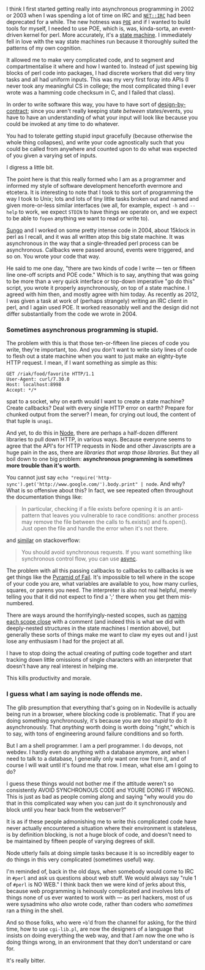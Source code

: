 I think I first started getting really into asynchronous programming in 2002 or 2003 when I was spending a lot of time on IRC and [`NET::IRC`](http://search.cpan.org/dist/Net-IRC/IRC.pm) had been deprecated for a while. The new hotness was [`POE`](http://search.cpan.org/~bingos/POE-Component-IRC-6.88/lib/POE/Component/IRC.pm) and if I wanted to build tools for myself, I needed to use POE, which is, was, kinda-sorta, an event-driven kernel for perl. More accurately, it's a [state machine](http://www.shopify.com/technology/3383012-why-developers-should-be-force-fed-state-machines). I immediately fell in love with the way state machines run because it thoroughly suited the patterns of my own cognition.

It allowed me to make very complicated code, and to segment and compartmentalise it where and how I wanted to. Instead of just spewing big blocks of perl code into packages, I had discrete workers that did very tiny tasks and all had uniform inputs. This was my very first foray into APIs (I never took any meaningful CS in college; the most complicated thing I ever wrote was a hamming code checksum in C, and I failed that class).

In order to write software this way, you have to have sort of [design-by-contract](http://c2.com/cgi/wiki?DesignByContract); since you aren't really keeping state *between* states/events, you have to have an understanding of what your input will look like because you could be invoked at any time to do whatever.

You had to tolerate getting stupid input gracefully (because otherwise the whole thing collapses), and write your code agnostically such that you could be called from anywhere and counted upon to do what was expected of you given a varying set of inputs.

I digress a little bit.

The point here is that this really formed who I am as a programmer and informed my style of software development henceforth evermore and etcetera. It is interesting to note that I took to this sort of programming the way I took to Unix; lots and lots of tiny little tasks broken out and named and given more-or-less similar interfaces (we all, for example, expect `-h` and `--help` to work, we expect `STDIN` to have things we operate on, and we expect to be able to `fopen` anything we want to read or write to).

[Sungo](https://twitter.com/sungo) and I worked on some pretty intense code in 2004, about 15klock in perl as I recall, and it was all written atop this big state machine. It was asynchronous in the way that a single-threaded perl process can be asynchronous. Callbacks were passed around, events were triggered, and so on. You wrote your code that way.

He said to me one day, "there are two kinds of code I write &mdash; ten or fifteen line one-off scripts and POE code." Which is to say, anything that was going to be more than a very quick interface or top-down imperative "go do this" script, you wrote it properly asynchronously, on top of a state machine. I agreed with him then, and mostly agree with him today. As recently as 2012, I was given a task at work of (perhaps strangely) writing an IRC client in perl, and I again used POE. It worked reasonably well and the design did not differ substantially from the code we wrote in 2004.

### Sometimes asynchronous programming is stupid.

The problem with this is that those ten-or-fifteen line pieces of code you write, they're important, too. And you don't want to write sixty lines of code to flesh out a state machine when you want to just make an eighty-byte HTTP request. I mean, if I want something as simple as this:

```
GET /riak/food/favorite HTTP/1.1
User-Agent: curl/7.30.0
Host: localhost:8998
Accept: */*

``` 

spat to a socket, why on earth would I want to create a state machine? Create callbacks? Deal with every single HTTP error on earth? Prepare for chunked output from the server? I mean, for crying out loud, the content of that tuple is `unagi`.

And yet, to do this in [Node](http://nodejs.org/), there are perhaps a half-dozen different libraries to pull down HTTP, in various ways. Because everyone seems to agree that the API's for HTTP requests in Node and other Javascripts are a huge pain in the ass, there are *libraries that wrap those libraries*. But they all boil down to one big problem: **asynchronous programming is sometimes more trouble than it's worth**.

You cannot just say `echo "require('http-sync').get('http://www.google.com/').body.print" | node`. And why? What is so offensive about this? In fact, we see repeated often throughout the documentation things like:

> In particular, checking if a file exists before opening it is an anti-pattern that leaves you vulnerable to race conditions: another process may remove the file between the calls to fs.exists() and fs.open(). Just open the file and handle the error when it's not there.

and [similar](http://stackoverflow.com/a/9884496) on stackoverflow:

> You should avoid synchronous requests. If you want something like synchronous control flow, you can use [async](https://github.com/caolan/async).

The problem with all this passing callbacks to callbacks to callbacks is we get things like the [Pyramid of Fail](http://sequelizejs.com/articles/getting-started#block-15-line-0). It's impossible to tell where in the scope of your code you are, what variables are available to you, how many curlies, squares, or parens you need. The interpreter is also not real helpful, merely telling you that it did not expect to find a ';' there when you get them mis-numbered.

There are ways around the horrifyingly-nested scopes, such as [naming each scope close](https://github.com/18F/Sendak/blob/ba68e99442b9c06eeb5d6b713834630a2f76cb8d/components/common/js/aws/run_instance.js#L147) with a comment (and indeed this is what we did with deeply-nested structures in the state machines I mention above), but generally these sorts of things make me want to claw my eyes out and I just lose any enthusiasm I had for the project at all.

I have to stop doing the actual creating of putting code together and start tracking down little omissions of single characters with an interpreter that doesn't have any real interest in helping me.

This kills productivity and morale.

### I guess what I am saying is node offends me.

The glib presumption that everything that's going on in Nodeville is actually being run in a browser, where blocking code is problematic. That if you are doing something synchronously, it's because you are *too stupid* to do it asynchronously. That *anything* worth doing is worth doing "right," which is to say, with tons of engineering around failure conditions and so forth.

But I am a shell programmer. I am a perl programmer. I do devops, not webdev. I hardly even do anything with a database anymore, and when I need to talk to a database, I generally only want one row from it, and of course I will wait until it's found me that row. I mean, what else am I going to do?

I guess these things would not bother me if the attitude weren't so consistently AVOID SYNCHRONOUS CODE and YOURE DOING IT WRONG. This is just as bad as people coming along and saying "why would you do that in this complicated way when you can just do it synchronously and block until you hear back from the webserver?"

It is as if these people admonishing me to write this complicated code have never actually encountered a situation where their environment is stateless, is by definition blocking, is not a huge block of code, and doesn't need to be maintained by fifteen people of varying degrees of skill.

Node utterly fails at doing simple tasks because it is so incredibly eager to do things in this very complicated (sometimes useful) way.

I'm reminded of, back in the old days, when somebody would come to IRC in `#perl` and ask us questions about web stuff. We would always say "rule 1 of `#perl` is NO WEB." I think back then we were kind of jerks about this, because web programming is heinously complicated and involves lots of things none of us ever wanted to work with &mdash; as perl hackers, most of us were sysadmins who *also* wrote code, rather than coders who *sometimes* ran a thing in the shell.

And so those folks, who were `+b`'d from the channel for asking, for the third time, how to use `cgi-lib.pl`, are now the designers of a language that insists on doing everything the web way, and that *I* am now the one who is doing things wrong, in an environment that they don't understand or care for.

It's really bitter.